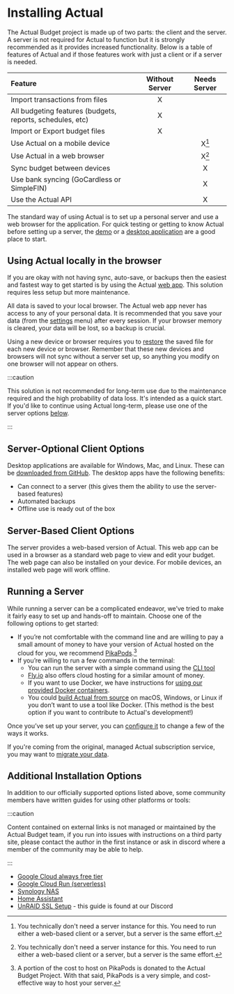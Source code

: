 # Installing Actual

The Actual Budget project is made up of two parts: the client and the server.  A server is not required for Actual to function but it is strongly recommended as it provides increased functionality. Below is a table of features of Actual and if those features work with just a client or if a server is needed.

| Feature | Without Server | Needs Server |
|:-|:-:|:-:|
| Import transactions from files | X | |
| All budgeting features (budgets, reports, schedules, etc) | X | |
| Import or Export budget files | X | |
| Use Actual on a mobile device | | X[^1] |
| Use Actual in a web browser | | X[^1] |
| Sync budget between devices| | X |
| Use bank syncing (GoCardless or SimpleFIN)| | X |
| Use the Actual API | | X |

The standard way of using Actual is to set up a personal server and use a web browser for the application. For quick testing or getting to know Actual before setting up a server, the [demo](https://demo.actualbudget.org) or a [desktop application](https://github.com/actualbudget/actual/releases) are a good place to start.

## Using Actual locally in the browser

If you are okay with not having sync, auto-save, or backups then the easiest and fastest way to get started is by using the Actual [web app](https://app.actualbudget.org). This solution requires less setup but more maintenance.

All data is saved to your local browser. The Actual web app never has access to any of your personal data. It is recommended that you save your data (from the [settings](/docs/backup-restore/backup) menu) after every session. If your browser memory is cleared, your data will be lost, so a backup is crucial.

Using a new device or browser requires you to [restore](/docs/backup-restore/restore) the saved file for each new device or browser. Remember that these new devices and browsers will not sync without a server set up, so anything you modify on one browser will not appear on others.

:::caution

This solution is not recommended for long-term use due to the maintenance required and the high probability of data loss. It's intended as a quick start. If you'd like to continue using Actual long-term, please use one of the server options [below](#running-a-server).

:::

## Server-Optional Client Options

Desktop applications are available for Windows, Mac, and Linux. These can be [downloaded from GitHub](https://github.com/actualbudget/actual/releases). The desktop apps have the following benefits:
* Can connect to a server (this gives them the ability to use the server-based features)
* Automated backups
* Offline use is ready out of the box

## Server-Based Client Options

The server provides a web-based version of Actual. This web app can be used in a browser as a standard web page to view and edit your budget. The web page can also be installed on your device. For mobile devices, an installed web page will work offline.

## Running a Server

While running a server can be a complicated endeavor, we’ve tried to make it fairly easy to set up and hands-off to maintain. Choose one of the following options to get started:

- If you’re not comfortable with the command line and are willing to pay a small amount of money to have your version of Actual hosted on the cloud for you, we recommend [PikaPods](pikapods.md).[^2]
- If you’re willing to run a few commands in the terminal:
  - You can run the server with a simple command using the [CLI tool](cli-tool.md)
  - [Fly.io](fly.md) also offers cloud hosting for a similar amount of money.
  - If you want to use Docker, we have instructions for [using our provided Docker containers](docker.md).
  - You could [build Actual from source](build-from-source.md) on macOS, Windows, or Linux if you don’t want to use a tool like Docker. (This method is the best option if you want to contribute to Actual's development!)

Once you’ve set up your server, you can [configure it](../config/index.md) to change a few of the ways it works.

If you're coming from the original, managed Actual subscription service, you may want to [migrate your data](../migration/index.md).

## Additional Installation Options

In addition to our officially supported options listed above, some community members have written guides for using other platforms or tools:

:::caution

Content contained on external links is not managed or maintained by the Actual Budget team, if you run into issues with instructions on a third party site, please contact the author in the first instance or ask in discord where a member of the community may be able to help.

:::

- [Google Cloud always free tier](https://github.com/eatonc/actual-gcp)
- [Google Cloud Run (serverless)](https://github.com/daniefdz/actual-run)
- [Synology NAS](https://mariushosting.com/how-to-install-actual-on-your-synology-nas/)
- [Home Assistant](https://github.com/sztupy/hassio-actualbudget/blob/main/README.md)
- [UnRAID SSL Setup](https://discord.com/channels/937901803608096828/1158941114603155477) - this guide is found at our Discord

[^1]: You technically don't need a server instance for this. You need to run either a web-based client or a server, but a server is the same effort.
[^2]: A portion of the cost to host on PikaPods is donated to the Actual Budget Project. With that said, PikaPods is a very simple, and cost-effective way to host your server.
